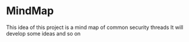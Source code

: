 # MindMap
This idea of this project is a mind map of common security threads
It will develop some ideas and so on
